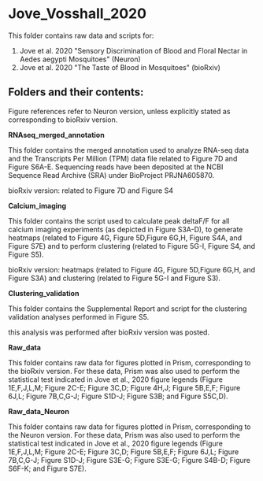 # Jove_Vosshall_2020
This folder contains raw data and scripts for:
1. Jove et al. 2020 "Sensory Discrimination of Blood and Floral Nectar in Aedes aegypti Mosquitoes" (Neuron)
2. Jove et al. 2020 "The Taste of Blood in Mosquitoes" (bioRxiv)

## Folders and their contents:

Figure references refer to Neuron version, unless explicitly stated as corresponding to bioRxiv version.

**RNAseq_merged_annotation**

This folder contains the merged annotation used to analyze RNA-seq data and the Transcripts Per Million (TPM) data file related to Figure 7D and Figure S6A-E. Sequencing reads have been deposited at the NCBI Sequence Read Archive (SRA) under BioProject PRJNA605870.

bioRxiv version: related to Figure 7D and Figure S4


**Calcium_imaging**

This folder contains the script used to calculate peak deltaF/F for all calcium imaging experiments (as depicted in Figure S3A-D), to generate heatmaps (related to Figure 4G, Figure 5D,Figure 6G,H, Figure S4A, and Figure S7E) and to perform clustering (related to Figure 5G-I, Figure S4, and Figure S5). 

bioRxiv version: heatmaps (related to Figure 4G, Figure 5D,Figure 6G,H, and Figure S3A) and clustering (related to Figure 5G-I and Figure S3). 

**Clustering_validation**

This folder contains the Supplemental Report and script for the clustering validation analyses performed in Figure S5. 

this analysis was performed after bioRxiv version was posted.

**Raw_data**

This folder contains raw data for figures plotted in Prism, corresponding to the bioRxiv version. For these data, Prism was also used to perform the statistical test indicated in Jove et al., 2020 figure legends (Figure 1E,F,J,L,M; Figure 2C-E; Figure 3C,D; Figure 4H,J; Figure 5B,E,F; Figure 6J,L; Figure 7B,C,G-J; Figure S1D-J; Figure S3B; and Figure S5C,D). 

**Raw_data_Neuron**

This folder contains raw data for figures plotted in Prism, corresponding to the Neuron version. For these data, Prism was also used to perform the statistical test indicated in Jove et al., 2020 figure legends (Figure 1E,F,J,L,M; Figure 2C-E; Figure 3C,D; Figure 5B,E,F; Figure 6J,L; Figure 7B,C,G-J; Figure S1D-J; Figure S3E-G; Figure S3E-G; Figure S4B-D; Figure S6F-K; and Figure S7E). 




